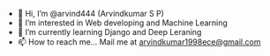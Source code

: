 - 👋 Hi, I’m @arvind444 (Arvindkumar S P)
- 👀 I’m interested in Web developing and Machine Learning
- 🌱 I’m currently learning Django and Deep Leraning
- 📫 How to reach me... Mail me at arvindkumar1998ece@gmail.com

<!---
arvind444/arvind444 is a ✨ special ✨ repository because its `README.md` (this file) appears on your GitHub profile.
You can click the Preview link to take a look at your changes.
--->
